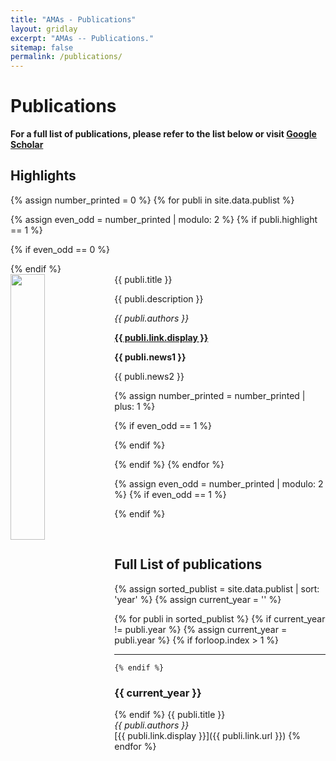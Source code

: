 ```yaml
---
title: "AMAs - Publications"
layout: gridlay
excerpt: "AMAs -- Publications."
sitemap: false
permalink: /publications/
---
```



# Publications

**For a full list of publications, please refer to the list below or visit [Google Scholar](https://scholar.google.com/citations?user=tY66SMIAAAAJ&hl)**

## Highlights

{% assign number_printed = 0 %}
{% for publi in site.data.publist %}

{% assign even_odd = number_printed | modulo: 2 %}
{% if publi.highlight == 1 %}

{% if even_odd == 0 %}
<div class="row">
{% endif %}

<div class="col-sm-6 clearfix">
 <div class="well">
  <pubtit>{{ publi.title }}</pubtit>
  <img src="{{ site.url }}{{ site.baseurl }}/images/pubpic/{{ publi.image }}" class="img-responsive" width="33%" style="float: left" />
  <p>{{ publi.description }}</p>
  <p><em>{{ publi.authors }}</em></p>
  <p><strong><a href="{{ publi.link.url }}">{{ publi.link.display }}</a></strong></p>
  <p class="text-danger"><strong> {{ publi.news1 }}</strong></p>
  <p> {{ publi.news2 }}</p>
 </div>
</div>

{% assign number_printed = number_printed | plus: 1 %}

{% if even_odd == 1 %}
</div>
{% endif %}

{% endif %}
{% endfor %}

{% assign even_odd = number_printed | modulo: 2 %}
{% if even_odd == 1 %}
</div>
{% endif %}

<p> &nbsp; </p>


## Full List of publications

{% assign sorted_publist = site.data.publist | sort: 'year' %}
{% assign current_year = '' %}

{% for publi in sorted_publist %}
  {% if current_year != publi.year %}
    {% assign current_year = publi.year %}
    {% if forloop.index > 1 %}

---
    {% endif %}
### {{ current_year }}
  {% endif %}
  {{ publi.title }}  
  *{{ publi.authors }}*  
  [{{ publi.link.display }}]({{ publi.link.url }})
{% endfor %}
